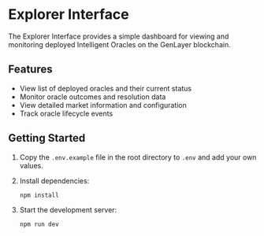 # Explorer Interface

The Explorer Interface provides a simple dashboard for viewing and monitoring deployed Intelligent Oracles on the GenLayer blockchain.

## Features

- View list of deployed oracles and their current status
- Monitor oracle outcomes and resolution data 
- View detailed market information and configuration
- Track oracle lifecycle events

## Getting Started

1. Copy the `.env.example` file in the root directory to `.env` and add your own values.
2. Install dependencies:
    ```
    npm install
    ``` 

3. Start the development server:
    ```
    npm run dev
    ``` 





